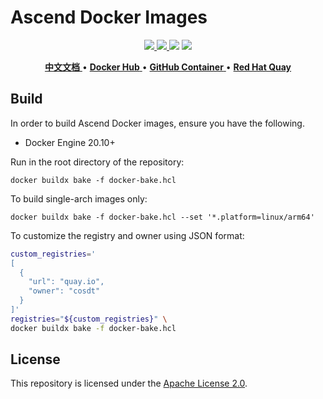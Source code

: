 # Ascend Docker Images

<p align="center">
    <a href="https://github.com/cosdt/dockerfiles/actions/workflows/docker.yml">
        <img src="https://github.com/cosdt/dockerfiles/actions/workflows/docker.yml/badge.svg" />
    </a>
    <a href="LICENSE">
        <img src="https://img.shields.io/github/license/cosdt/dockerfiles.svg" />
    </a>
    <img src="https://img.shields.io/github/v/release/cosdt/dockerfiles" />
    <img src="https://img.shields.io/badge/language-dockerfile-384D54.svg">
</p>

<p align="center">
    <a href="README_zh.md">
        <b>中文文档</b>
    </a> •
    <a href="https://hub.docker.com/u/cosdt">
        <b>Docker Hub</b>
    </a> •
    <a href="https://github.com/orgs/cosdt/packages?ecosystem=container">
        <b>GitHub Container</b>
    </a> •
    <a href="https://quay.io/organization/cosdt">
        <b>Red Hat Quay</b>
    </a>
</p>

## Build

In order to build Ascend Docker images, ensure you have the following.

- Docker Engine 20.10+

Run in the root directory of the repository:

```docker
docker buildx bake -f docker-bake.hcl
```

To build single-arch images only:

```docker
docker buildx bake -f docker-bake.hcl --set '*.platform=linux/arm64'
```

To customize the registry and owner using JSON format:

```bash
custom_registries='
[
  {
    "url": "quay.io",
    "owner": "cosdt"
  }
]'
registries="${custom_registries}" \
docker buildx bake -f docker-bake.hcl
```

## License

This repository is licensed under the [Apache License 2.0](./LICENSE).
